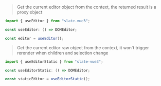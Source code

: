 > Get the current editor object from the context, the returned result is a proxy object

```typescript
import { useEditor } from "slate-vue3";

const useEditor: () => DOMEditor;

const editor = useEditor();
```

> Get the current editor raw object from the context, it won't trigger rerender when children and selection change

```typescript
import { useEditorStatic } from "slate-vue3";

const useEditorStatic: () => DOMEditor;

const staticEditor = useEditorStatic();
```